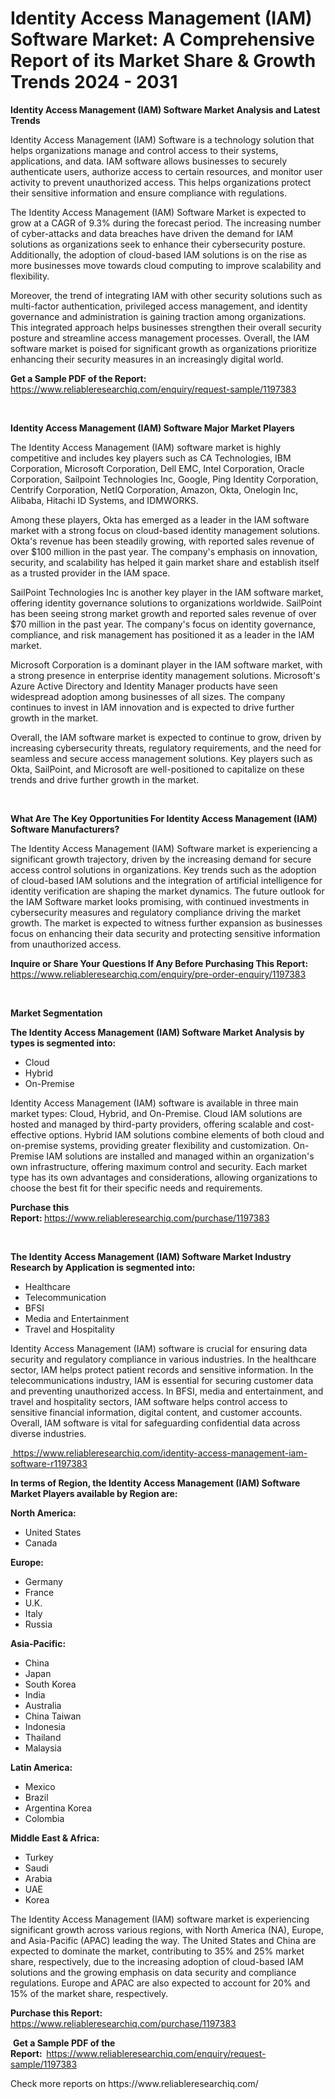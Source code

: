 <p><h1>Identity Access Management (IAM) Software Market: A Comprehensive Report of its Market Share & Growth Trends 2024 - 2031</h1></p><p><strong>Identity Access Management (IAM) Software Market Analysis and Latest Trends</strong></p>
<p><p>Identity Access Management (IAM) Software is a technology solution that helps organizations manage and control access to their systems, applications, and data. IAM software allows businesses to securely authenticate users, authorize access to certain resources, and monitor user activity to prevent unauthorized access. This helps organizations protect their sensitive information and ensure compliance with regulations.</p><p>The Identity Access Management (IAM) Software Market is expected to grow at a CAGR of 9.3% during the forecast period. The increasing number of cyber-attacks and data breaches have driven the demand for IAM solutions as organizations seek to enhance their cybersecurity posture. Additionally, the adoption of cloud-based IAM solutions is on the rise as more businesses move towards cloud computing to improve scalability and flexibility.</p><p>Moreover, the trend of integrating IAM with other security solutions such as multi-factor authentication, privileged access management, and identity governance and administration is gaining traction among organizations. This integrated approach helps businesses strengthen their overall security posture and streamline access management processes. Overall, the IAM software market is poised for significant growth as organizations prioritize enhancing their security measures in an increasingly digital world.</p></p>
<p><strong>Get a Sample PDF of the Report:&nbsp;</strong> <a href="https://www.reliableresearchiq.com/enquiry/request-sample/1197383">https://www.reliableresearchiq.com/enquiry/request-sample/1197383</a></p>
<p>&nbsp;</p>
<p><strong>Identity Access Management (IAM) Software Major Market Players</strong></p>
<p><p>The Identity Access Management (IAM) software market is highly competitive and includes key players such as CA Technologies, IBM Corporation, Microsoft Corporation, Dell EMC, Intel Corporation, Oracle Corporation, Sailpoint Technologies Inc, Google, Ping Identity Corporation, Centrify Corporation, NetIQ Corporation, Amazon, Okta, Onelogin Inc, Alibaba, Hitachi ID Systems, and IDMWORKS.</p><p>Among these players, Okta has emerged as a leader in the IAM software market with a strong focus on cloud-based identity management solutions. Okta's revenue has been steadily growing, with reported sales revenue of over $100 million in the past year. The company's emphasis on innovation, security, and scalability has helped it gain market share and establish itself as a trusted provider in the IAM space.</p><p>SailPoint Technologies Inc is another key player in the IAM software market, offering identity governance solutions to organizations worldwide. SailPoint has been seeing strong market growth and reported sales revenue of over $70 million in the past year. The company's focus on identity governance, compliance, and risk management has positioned it as a leader in the IAM market.</p><p>Microsoft Corporation is a dominant player in the IAM software market, with a strong presence in enterprise identity management solutions. Microsoft's Azure Active Directory and Identity Manager products have seen widespread adoption among businesses of all sizes. The company continues to invest in IAM innovation and is expected to drive further growth in the market.</p><p>Overall, the IAM software market is expected to continue to grow, driven by increasing cybersecurity threats, regulatory requirements, and the need for seamless and secure access management solutions. Key players such as Okta, SailPoint, and Microsoft are well-positioned to capitalize on these trends and drive further growth in the market.</p></p>
<p>&nbsp;</p>
<p><strong>What Are The Key Opportunities For Identity Access Management (IAM) Software Manufacturers?</strong></p>
<p><p>The Identity Access Management (IAM) Software market is experiencing a significant growth trajectory, driven by the increasing demand for secure access control solutions in organizations. Key trends such as the adoption of cloud-based IAM solutions and the integration of artificial intelligence for identity verification are shaping the market dynamics. The future outlook for the IAM Software market looks promising, with continued investments in cybersecurity measures and regulatory compliance driving the market growth. The market is expected to witness further expansion as businesses focus on enhancing their data security and protecting sensitive information from unauthorized access.</p></p>
<p><strong>Inquire or Share Your Questions If Any Before Purchasing This Report:</strong> <a href="https://www.reliableresearchiq.com/enquiry/pre-order-enquiry/1197383">https://www.reliableresearchiq.com/enquiry/pre-order-enquiry/1197383</a></p>
<p>&nbsp;</p>
<p><strong>Market Segmentation</strong></p>
<p><strong>The Identity Access Management (IAM) Software Market Analysis by types is segmented into:</strong></p>
<p><ul><li>Cloud</li><li>Hybrid</li><li>On-Premise</li></ul></p>
<p><p>Identity Access Management (IAM) software is available in three main market types: Cloud, Hybrid, and On-Premise. Cloud IAM solutions are hosted and managed by third-party providers, offering scalable and cost-effective options. Hybrid IAM solutions combine elements of both cloud and on-premise systems, providing greater flexibility and customization. On-Premise IAM solutions are installed and managed within an organization's own infrastructure, offering maximum control and security. Each market type has its own advantages and considerations, allowing organizations to choose the best fit for their specific needs and requirements.</p></p>
<p><strong>Purchase this Report:&nbsp;</strong><a href="https://www.reliableresearchiq.com/purchase/1197383">https://www.reliableresearchiq.com/purchase/1197383</a></p>
<p>&nbsp;</p>
<p><strong>The Identity Access Management (IAM) Software Market Industry Research by Application is segmented into:</strong></p>
<p><ul><li>Healthcare</li><li>Telecommunication</li><li>BFSI</li><li>Media and Entertainment</li><li>Travel and Hospitality</li></ul></p>
<p><p>Identity Access Management (IAM) software is crucial for ensuring data security and regulatory compliance in various industries. In the healthcare sector, IAM helps protect patient records and sensitive information. In the telecommunications industry, IAM is essential for securing customer data and preventing unauthorized access. In BFSI, media and entertainment, and travel and hospitality sectors, IAM software helps control access to sensitive financial information, digital content, and customer accounts. Overall, IAM software is vital for safeguarding confidential data across diverse industries.</p></p>
<p><a href="https://www.reliableresearchiq.com/identity-access-management-iam-software-r1197383">&nbsp;https://www.reliableresearchiq.com/identity-access-management-iam-software-r1197383</a></p>
<p><strong>In terms of Region, the Identity Access Management (IAM) Software Market Players available by Region are:</strong></p>
<p>
    <p> <strong> North America: </strong>
        <ul>
            <li>United States</li>
            <li>Canada</li>
        </ul>
        </p> 
    <p> <strong> Europe: </strong>
        <ul>
            <li>Germany</li>
            <li>France</li>
            <li>U.K.</li>
            <li>Italy</li>
            <li>Russia</li>
        </ul>
        </p> 
    <p> <strong> Asia-Pacific: </strong>
        <ul>
            <li>China</li>
            <li>Japan</li>
            <li>South Korea</li>
            <li>India</li>
            <li>Australia</li>
            <li>China Taiwan</li>
            <li>Indonesia</li>
            <li>Thailand</li>
            <li>Malaysia</li>
        </ul>
        </p> 
    <p> <strong> Latin America: </strong>
        <ul>
            <li>Mexico</li>
            <li>Brazil</li>
            <li>Argentina Korea</li>
            <li>Colombia</li>
        </ul>
        </p> 
    <p> <strong> Middle East & Africa: </strong>
        <ul>
            <li>Turkey</li>
            <li>Saudi</li>
            <li>Arabia</li>
            <li>UAE</li>
            <li>Korea</li>
        </ul>
    </p>
    </p>
<p><p>The Identity Access Management (IAM) software market is experiencing significant growth across various regions, with North America (NA), Europe, and Asia-Pacific (APAC) leading the way. The United States and China are expected to dominate the market, contributing to 35% and 25% market share, respectively, due to the increasing adoption of cloud-based IAM solutions and the growing emphasis on data security and compliance regulations. Europe and APAC are also expected to account for 20% and 15% of the market share, respectively.</p></p>
<p><strong>Purchase this Report: </strong><a href="https://www.reliableresearchiq.com/purchase/1197383">https://www.reliableresearchiq.com/purchase/1197383</a></p>
<p>&nbsp;<strong>Get a Sample PDF of the Report:&nbsp;&nbsp;</strong><a href="https://www.reliableresearchiq.com/enquiry/request-sample/1197383">https://www.reliableresearchiq.com/enquiry/request-sample/1197383</a></p>
<p><strong></strong></p>
<p>Check more reports on https://www.reliableresearchiq.com/</p>